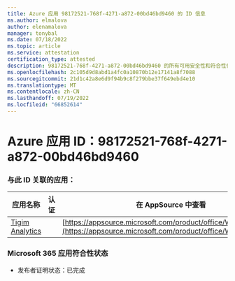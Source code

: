```yaml
---
title: Azure 应用 98172521-768f-4271-a872-00bd46bd9460 的 ID 信息
ms.author: elmalova
author: elenamalova
manager: tonybal
ms.date: 07/18/2022
ms.topic: article
ms.service: attestation
certification_type: attested
description: 98172521-768f-4271-a872-00bd46bd9460 的所有可用安全性和符合性信息信息。
ms.openlocfilehash: 2c105d9d8abd1a4fc0a10870b12e17141a8f7088
ms.sourcegitcommit: 21d1c42a8e6d9f94b9c8f279bbe37f649ebd4e10
ms.translationtype: MT
ms.contentlocale: zh-CN
ms.lasthandoff: 07/19/2022
ms.locfileid: "66852614"
---
```

# <a name="azure-app-id-98172521-768f-4271-a872-00bd46bd9460"></a>Azure 应用 ID：98172521-768f-4271-a872-00bd46bd9460


### <a name="apps-associated-with-this-id"></a>与此 ID 关联的应用：
| **应用名称** | **认证** | **在 AppSource 中查看** |
|--------------|---------------|-----------------------|
| [Tigim Analytics](../forward/WA200004242.md) |  | [https://appsource.microsoft.com/product/office/WA200004242](https://appsource.microsoft.com/product/office/WA200004242) |

### <a name="microsoft-365-app-compliance-status"></a>Microsoft 365 应用符合性状态
- 发布者证明状态：已完成
